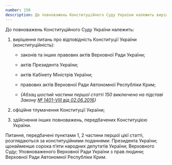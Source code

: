 ```yaml
---
number: 150
description: До повноважень Конституційного Суду України належить вирішення питань про відповідність Конституції України (конституційність) законів та інших правових актів Верховної Ради України...
---
```


До повноважень Конституційного Суду України належить:

1) вирішення питань про відповідність Конституції України (конституційність):

    - законів та інших правових актів Верховної Ради України;

    - актів Президента України;

    - актів Кабінету Міністрів України;

    - правових актів Верховної Ради Автономної Республіки Крим;

    - *{Абзац шостий частини першої статті 150 виключено на підставі
      Закону [№ 1401-VIII від 02.06.2016](https://zakon.rada.gov.ua/laws/show/1401-19#n166)}*

2) офіційне тлумачення Конституції України;

3) здійснення інших повноважень, передбачених Конституцією України.

Питання, передбачені пунктами 1, 2 частини першої цієї статті, розглядаються за конституційними поданнями: Президента
України; щонайменше сорока п’яти народних депутатів України; Верховного Суду; Уповноваженого Верховної Ради України з
прав людини; Верховної Ради Автономної Республіки Крим.